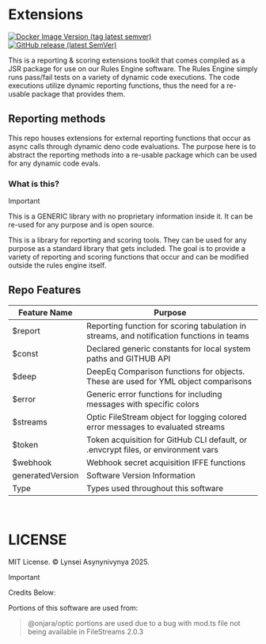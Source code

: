 <!-- markdownlint-disable MD041 -->
<!-- markdownlint-disable MD012 -->

# Extensions

[![Docker Image Version (tag latest semver)](https://img.shields.io/badge/CI%20build%20passing-green)](https://hub.docker.com/r/lynsei/devcontainer.deno)
[![GitHub release (latest SemVer)](https://img.shields.io/badge/github-repo-8A2BE2)](https://github.com/orchestras/deno)

This is a reporting & scoring extensions toolkit that comes compiled as a JSR
package for use on our Rules Engine software. The Rules Engine simply runs
pass/fail tests on a variety of dynamic code executions. The code executions
utilize dynamic reporting functions, thus the need for a re-usable package that
provides them.

## Reporting methods

This repo houses extensions for external reporting functions that occur as async
calls through dynamic deno code evaluations. The purpose here is to abstract the
reporting methods into a re-usable package which can be used for any dynamic
code evals.

### What is this?

> [!IMPORTANT]
>
> This is a GENERIC library with no proprietary information inside it. It can be
> re-used for any purpose and is open source.

This is a library for reporting and scoring tools. They can be used for any
purpose as a standard library that gets included. The goal is to provide a
variety of reporting and scoring functions that occur and can be modified
outside the rules engine itself.

## Repo Features

| Feature Name     | Purpose                                                                                   |
| ---------------- | ----------------------------------------------------------------------------------------- |
| $report          | Reporting function for scoring tabulation in streams, and notification functions in teams |
| $const           | Declared generic constants for local system paths and GITHUB API                          |
| $deep            | DeepEq Comparison functions for objects. These are used for YML object comparisons        |
| $error           | Generic error functions for including messages with specific colors                       |
| $streams         | Optic FileStream object for logging colored error messages to evaluated streams           |
| $token           | Token acquisition for GitHub CLI default, or .envcrypt files, or environment vars         |
| $webhook         | Webhook secret acquisition IFFE functions                                                 |
| generatedVersion | Software Version Information                                                              |
| Type             | Types used throughout this software                                                       |

&nbsp;

# LICENSE

MIT License. © Lynsei Asynynivynya 2025.

> [!IMPORTANT]
> Credits Below:

Portions of this software are used from:

> @onjara/optic portions are used due to a bug with mod.ts file not being
> available in FileStreams 2.0.3
